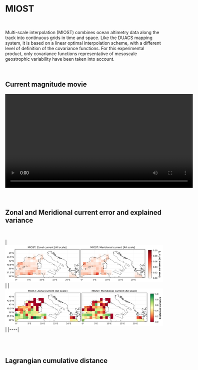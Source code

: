 # MIOST 

<br>


Multi-scale interpolation (MIOST) combines ocean altimetry data along the track into continuous grids in time and space. Like the DUACS mapping system, it is based on a linear optimal interpolation scheme, with a different level of definition of the covariance functions. For this experimental product, only covariance functions representative of mesoscale geostrophic variability have been taken into account.

<br>

## Current magnitude movie 
   
 
<center>
<video controls width="600">
  <source src="../_static/movie_MIOST_Mediterranean_uv.mp4" type="video/mp4" />  
</video>
</center>
 

<br>
 

<br>

## Zonal and Meridional current error and explained variance
 

<br> 


|![Maps_MIOST_errvar_Mediterranean_uv](../_static/Maps_MIOST_errvar_Mediterranean_uv.png)  | 
|![Maps_MIOST_explvar_Mediterranean_uv](../_static/Maps_MIOST_explvar_Mediterranean_uv.png)   |
|----|

<br>
 


<br>

## Lagrangian cumulative distance 
 
<br>  